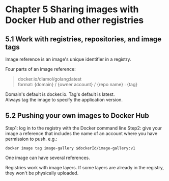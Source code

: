 # Chapter 5 Sharing images with Docker Hub and other registries 

## 5.1 Work with registries, repositories, and image tags
Image reference is an image's unique identifier in a registry.

Four parts of an image reference:
> docker.io/diamol/golang:latest  
format: {domain} / {owner account} / {repo name} : {tag}

Domain's default is docker.io. Tag's default is latest.  
Always tag the image to specify the application version.

## 5.2 Pushing your own images to Docker Hub
Step1: log in to the registry with the Docker command line
Step2: give your image a reference that includes the name of an account where you have permission to push. e.g.: 
```
docker image tag image-gallery $dockerId/image-gallery:v1
```

One image can have several references. 

Registries work with image layers. If some layers are already in the registry, they won't be physically uploaded.